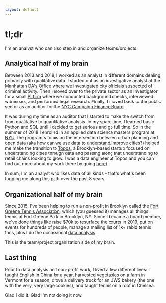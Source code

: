 ```yaml
---
layout: default
---
```


# tl;dr

I'm an analyst who can also step in and organize teams/projects.

## Analytical half of my brain

Between 2013 and 2018, I worked as an analyst in different domains dealing primarily with qualitative data. I started out as an investigative analyst at the [Manhattan DA's Office](https://www.manhattanda.org/district-attorney-vance-announces-expansion-anti-corruption-unit/) where we investigated city officials suspected of criminal activity. Then I moved over to the private sector as an investigator for a small [PI firm](https://www.questinvestigates.com/) where we conducted background checks, interviewed witnesses, and performed legal research. Finally, I moved back to the public sector as an auditor for the [NYC Campaign Finance Board](https://www.nyccfb.info/).

It was during my time as an auditor that I started to make the switch from from qualitative to quantitative analysis. In my spare time, I learned basic Python and SQL until I decided to get serious and go full time. So in the summer of 2018 I enrolled in an applied data science masters program at [NYU](https://cusp.nyu.edu/) The program's focus on the intersection between urban planning and open data (aka how can we use data to understand/improve cities?) helped me make the transition to [Topos](https://topos.com/), a Brooklyn-based startup focused on understanding cities through data and passing along that understanding to retail chains looking to grow. I was a data engineer at Topos and you can find out more about my work there by going [here](./projects.md)).

In sum, I'm an analyst who likes data of all kinds - that's what's been tugging me along this path over the past 8 years.

## Organizational half of my brain

Since 2015, I've been helping to run a non-profit in Brooklyn called the [Fort Greene Tennis Association](http://www.fortgreenetennis.org/), which (you guessed it) manages all things tennis at Fort Greene Park in Brooklyn, NY. Since I became a board member, we've done things like raise $70k to resurface the courts in 2019, put on events for hundreds of people, manage a mailing list of 1k+ rabid tennis fans, plus I do the occassional [data analysis](./side-projects.md).

This is the team/project organization side of my brain.

## Last thing

Prior to data analysis and non-profit work, I lived a few different lives: I taught English in China for a year, harvested vegetables on a farm in Vermont for a season, drove a delivery truck for an UWS bakery (the one with the very, very large cookies), and taught tennis on a roof in Chelsea.

Glad I did it. Glad I'm not doing it now.